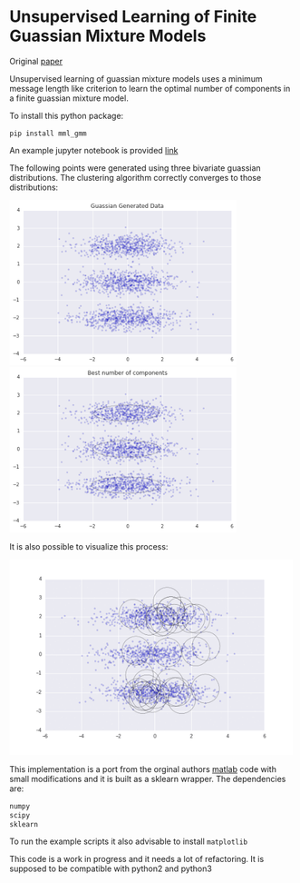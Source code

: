 # Unsupervised Learning of Finite Guassian Mixture Models

Original [paper](http://www.lx.it.pt/~mtf/IEEE_TPAMI_2002.pdf)

Unsupervised learning of guassian mixture models uses a minimum message length like criterion to learn the optimal number of components in a finite guassian mixture model. 

To install this python package:
```
pip install mml_gmm
```
An example jupyter notebook is provided [link](./notebooks/tutorial.ipynb)

The following points were generated using three bivariate guassian distributions. The clustering algorithm correctly converges to those distributions:

<p float="center">
  <img src="./figures/generated_data.png" width="400" /> 
  <img src="./figures/best_number_components.png" width="400"  />
</p>

It is also possible to visualize this process:

<p float="center"> 
  <img src="./figures/animated.gif" width="500"  />
</p>

This implementation is a port from the orginal authors [matlab](http://www.lx.it.pt/~mtf/mixturecode2.zip) code with small modifications and it is built as a sklearn wrapper. The dependencies are:
```
numpy
scipy
sklearn
```
To run the example scripts it also advisable to install `matplotlib`

This code is a work in progress and it needs a lot of refactoring. It is supposed to be compatible with python2 and python3
